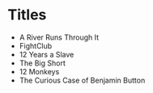 # Titles

- A River Runs Through It
- FightClub
- 12 Years a Slave
- The Big Short
- 12 Monkeys
- The Curious Case of Benjamin Button

